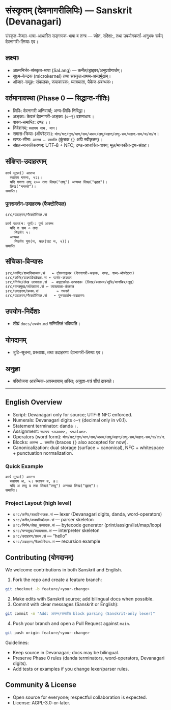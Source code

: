 # संस्कृतम् (देवनागरीलिपिः) — Sanskrit (Devanagari)

संस्कृत-केवल-भाषा-आधारित सङ्गणक-भाषा व तन्त्र — स्रोत, संदेशा:, तथा उपयोगकर्ता-अनुभवः सर्वम् देवनागरी-लिप्याः एव।

## लक्ष्याः
- आत्मनिर्भर-संस्कृत-भाषा (SaLang) — कर्नेल/ड्राइवर/अनुप्रयोगार्थम्।
- सूक्ष्म-केन्द्रक (microkernel) तथा संस्कृत-प्रथम-अन्तर्मुखम्।
- औजार-समूहः: संकलकः, रूपाकारकः, व्याख्याता, पैकेज-प्रबन्धकः।

## वर्तमानावस्था (Phase 0 — सिद्धान्त-नीतिः)
- लिपिः: देवनागरी अनिवार्या; अन्य-लिपिः निषिद्धा।
- अङ्काः: केवलं देवनागरी-अङ्काः (०–९) दशमाधारः।
- वाक्य-समाप्तिः: दण्ड `।`।
- निवेशनम्: `स्थापय नाम, मान`।
- समास-क्रियाः (ऑपरेटराः): `योग/घट/गुण/भाग/सम/असम/लघु/महान्/लघु-सम/महान्-सम/च/वा/न`।
- खण्ड-सीमा: `आरम्भ … समाप्ति` (कुंचक `{}` अपि स्वीकृतम्)।
- संग्रह-मानकीकरणम्: UTF‑8 + NFC; दण्ड-आधारित-वाक्य; मूल/मानकीत-द्वय-संग्रहः।

## संक्षिप्त-उदाहरणम्
```
कार्य मुख्य() आरम्भ
  स्थापय गणना, १२३।
  यदि गणना लघु २०० तदा लिख("लघु") अन्यथा लिख("बृहत्")।
  लिख("नमस्ते")।
समाप्ति।
```

### पुनरावर्तन-उदाहरणः (फैक्टोरियल)
`src/उदाहरण/फैक्टोरियल.सं`
```
कार्य फल(न: पूर्ण): पूर्ण आरम्भ
  यदि न सम ० तदा
    निवर्तय १।
  अन्यथा
    निवर्तय गुण(न, फल(घट न, १))।
समाप्ति
```

## संचिका-विन्यासः
```
src/कण्ठि/शब्दविभाजक.सं   ← टोकनाइज़र (देवनागरी-अङ्क, दण्ड, शब्द-ऑपरेटराः)
src/कण्ठि/वाक्यविच्छेदक.सं ← पार्सर-कंकाल
src/निर्गम/लेख_उत्पादक.सं  ← बाइटकोड-उत्पादकः (लिख/स्थापय/सूचि/मानचित्र/लूप्)
src/यन्त्रमुख/व्याख्याता.सं ← व्याख्याता-कंकाल
src/उदाहरण/प्रथम.सं        ← नमस्ते
src/उदाहरण/फैक्टोरियल.सं   ← पुनरावर्तन-उदाहरणः
```

## उपयोग-निर्देशाः
- शीघ्रं `docs/उपयोग.md` सम्मिलितं भविष्यति।

## योगदानम्
- त्रुटि-सूचना, प्रस्तावाः, तथा उदाहरणाः देवनागरी-लिप्याः एव।

## अनुज्ञा
- परियोजना आरम्भिक-अवस्थायाम् अस्ति; अनुज्ञा-पत्रं शीघ्रं दास्यते।

---

## English Overview
- Script: Devanagari only for source; UTF‑8 NFC enforced.
- Numerals: Devanagari digits ०–९ (decimal only in v0.1).
- Statement terminator: danda `।`.
- Assignment: `स्थापय <name>, <value>`.
- Operators (word form): `योग/घट/गुण/भाग/सम/असम/लघु/महान्/लघु-सम/महान्-सम/च/वा/न`.
- Blocks: `आरम्भ … समाप्ति` (braces `{}` also accepted for now).
- Canonicalization: dual storage (surface + canonical), NFC + whitespace + punctuation normalization.

### Quick Example
```
कार्य मुख्य() आरम्भ
  स्थापय अ, ५। स्थापय ब, ७।
  यदि अ लघु ब तदा लिख("लघु") अन्यथा लिख("बृहत्")।
समाप्ति।
```

### Project Layout (high level)
- `src/कण्ठि/शब्दविभाजक.सं` — lexer (Devanagari digits, danda, word-operators)
- `src/कण्ठि/वाक्यविच्छेदक.सं` — parser skeleton
- `src/निर्गम/लेख_उत्पादक.सं` — bytecode generator (print/assign/list/map/loop)
- `src/यन्त्रमुख/व्याख्याता.सं` — interpreter skeleton
- `src/उदाहरण/प्रथम.सं` — “hello”
- `src/उदाहरण/फैक्टोरियल.सं` — recursion example

## Contributing (योगदानम्)
We welcome contributions in both Sanskrit and English.

1) Fork the repo and create a feature branch:
```bash
git checkout -b feature/<your-change>
```
2) Make edits with Sanskrit source; add bilingual docs when possible.
3) Commit with clear messages (Sanskrit or English):
```bash
git commit -m "Add: आरम्भ/समाप्ति block parsing (Sanskrit-only lexer)"
```
4) Push your branch and open a Pull Request against `main`.
```bash
git push origin feature/<your-change>
```
Guidelines:
- Keep source in Devanagari; docs may be bilingual.
- Preserve Phase 0 rules (danda terminators, word-operators, Devanagari digits).
- Add tests or examples if you change lexer/parser rules.

## Community & License
- Open source for everyone; respectful collaboration is expected.
- License: AGPL-3.0-or-later.
